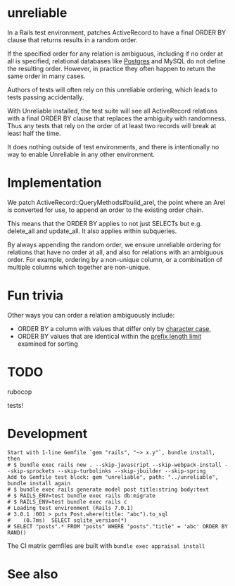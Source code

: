 # unreliable

In a Rails test environment, patches ActiveRecord to have a final ORDER BY clause that returns results in a random order.

If the specified order for any relation is ambiguous, including if no order at all is specified, relational databases like [Postgres](https://www.postgresql.org/docs/14/queries-order.html) and MySQL do not define the resulting order. However, in practice they often happen to return the same order in many cases.

Authors of tests will often rely on this unreliable ordering, which leads to tests passing accidentally.

With Unreliable installed, the test suite will see all ActiveRecord relations with a final ORDER BY clause that replaces the ambiguity with randomness. Thus any tests that rely on the order of at least two records will break at least half the time.

It does nothing outside of test environments, and there is intentionally no way to enable Unreliable in any other environment.

# Implementation

We patch ActiveRecord::QueryMethods#build_arel, the point where an Arel is converted for use, to append an order to the existing order chain.

This means that the ORDER BY applies to not just SELECTs but e.g. delete_all and update_all. It also applies within subqueries.

By always appending the random order, we ensure unreliable ordering for relations that have no order at all, and also for relations with an ambiguous order. For example, ordering by a non-unique column, or a combination of multiple columns which together are non-unique.

# Fun trivia

Other ways you can order a relation ambiguously include:

* ORDER BY a column with values that differ only by [character case](https://dev.mysql.com/doc/refman/8.0/en/sorting-rows.html), 
* ORDER BY values that are identical within the [prefix length limit](https://dev.mysql.com/doc/refman/8.0/en/server-system-variables.html#sysvar_max_sort_length) examined for sorting

# TODO

rubocop

tests!

# Development

```
Start with 1-line Gemfile `gem "rails", "~> x.y"`, bundle install, then
# $ bundle exec rails new . --skip-javascript --skip-webpack-install --skip-sprockets --skip-turbolinks --skip-jbuilder --skip-spring
Add to Gemfile test block: gem "unreliable", path: "../unreliable", bundle install again
# $ bundle exec rails generate model post title:string body:text
# $ RAILS_ENV=test bundle exec rails db:migrate
# $ RAILS_ENV=test bundle exec rails c
# Loading test environment (Rails 7.0.1)
# 3.0.1 :001 > puts Post.where(title: "abc").to_sql
#    (0.7ms)  SELECT sqlite_version(*)
# SELECT "posts".* FROM "posts" WHERE "posts"."title" = 'abc' ORDER BY RAND()
```

The CI matrix gemfiles are built with `bundle exec appraisal install`

# See also


